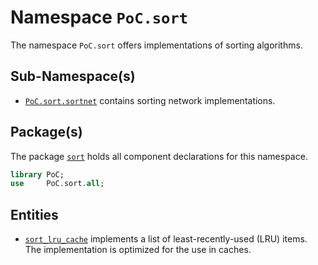 # Namespace `PoC.sort`

The namespace `PoC.sort` offers implementations of sorting algorithms.


## Sub-Namespace(s)

 -  [`PoC.sort.sortnet`][sort_sortnet] contains sorting network implementations.

## Package(s)

The package [`sort`][sort.pkg] holds all component declarations for this namespace.

```VHDL
library PoC;
use     PoC.sort.all;
```


## Entities

 -  [`sort_lru_cache`][sort_lru_cache] implements a list of least-recently-used (LRU) items. The implementation is optimized for the use in caches.


 [sort_sortnet]:				sortnet

 [sort.pkg]:					sort.pkg.vhdl

 [sort_lru_cache]:				sort_lru_cache.vhdl
